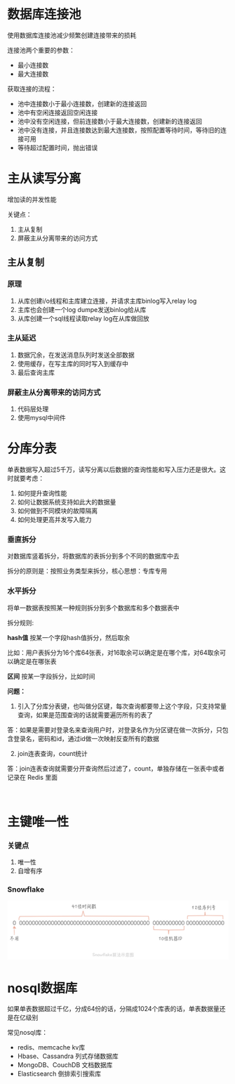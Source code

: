 # 数据库连接池

使用数据库连接池减少频繁创建连接带来的损耗

连接池两个重要的参数：
- 最小连接数
- 最大连接数

获取连接的流程：
- 池中连接数小于最小连接数，创建新的连接返回
- 池中有空闲连接返回空闲连接
- 池中没有空闲连接，但前连接数小于最大连接数，创建新的连接返回
- 池中没有连接，并且连接数达到最大连接数，按照配置等待时间，等待旧的连接可用
- 等待超过配置时间，抛出错误

# 主从读写分离

增加读的并发性能

关键点：

1. 主从复制
2. 屏蔽主从分离带来的访问方式

## 主从复制

### 原理
1. 从库创建i/o线程和主库建立连接，并请求主库binlog写入relay log
2. 主库也会创建一个log dumpe发送binlog给从库
3. 从库创建一个sql线程读取relay log在从库做回放

### 主从延迟
1. 数据冗余，在发送消息队列时发送全部数据
2. 使用缓存，在写主库的同时写入到缓存中
3. 最后查询主库

### 屏蔽主从分离带来的访问方式

1. 代码层处理
2. 使用mysql中间件

# 分库分表

单表数据写入超过5千万，读写分离以后数据的查询性能和写入压力还是很大。这时就要考虑：

1. 如何提升查询性能
2. 如何让数据系统支持如此大的数据量
3. 如何做到不同模块的故障隔离
4. 如何处理更高并发写入能力

### 垂直拆分

对数据库竖着拆分，将数据库的表拆分到多个不同的数据库中去

拆分的原则是：按照业务类型来拆分，核心思想：专库专用

### 水平拆分

将单一数据表按照某一种规则拆分到多个数据库和多个数据表中

拆分规则:

**hash值**  按某一个字段hash值拆分，然后取余

​	比如：用户表拆分为16个库64张表，对16取余可以确定是在哪个库，对64取余可以确定是在哪张表

**区间** 按某一字段拆分，比如时间

**问题：**

1. 引入了分库分表键，也叫做分区键，每次查询都要带上这个字段，只支持常量查询，如果是范围查询的话就需要遍历所有的表了

答：如果是需要对登录名来查询用户时，对登录名作为分区键在做一次拆分，只包含登录名，密码和id，通过id做一次映射反查所有的数据

2. join连表查询，count统计

答：join连表查询就需要分开查询然后过滤了，count，单独存储在一张表中或者记录在 Redis 里面

​	

# 主键唯一性

### 关键点

1. 唯一性
2. 自增有序

### Snowflake

![](./assert/snowflake.jpeg)

# nosql数据库

如果单表数据超过千亿，分成64份的话，分隔成1024个库表的话，单表数据量还是在亿级别

常见nosql库：

- redis、memcache kv库
- Hbase、Cassandra 列式存储数据库
- MongoDB、CouchDB 文档数据库
- Elasticsearch 倒排索引搜索库





